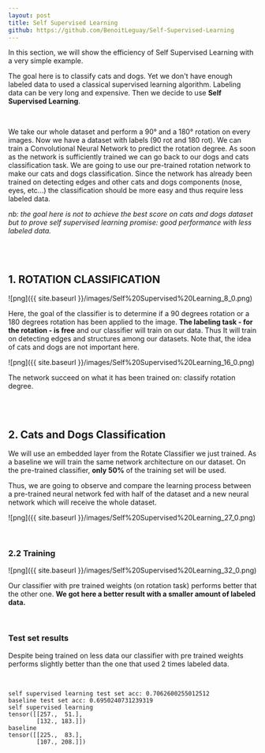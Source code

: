 ```yaml
---
layout: post
title: Self Supervised Learning
github: https://github.com/BenoitLeguay/Self-Supervised-Learning
---
```


In this section, we will show the efficiency of Self Supervised Learning with a very simple example.

The goal here is to classify cats and dogs. Yet we don't have enough labeled data to used a classical supervised learning algorithm. Labeling data can be very long and expensive. 
Then we decide to use **Self Supervised Learning**.

<br/>

We take our whole dataset and perform a 90° and a 180° rotation on every images. Now we have a dataset with labels (90 rot and 180 rot). We can train a Convolutional Neural Network to predict the rotation degree. 
As soon as the network is sufficiently trained we can go back to our dogs and cats classification task.
We are going to use our pre-trained rotation network to make our cats and dogs classification. Since the network has already been trained on detecting edges and other cats and dogs components (nose, eyes, etc...) the classification should be more easy and thus require less labeled data.

*nb: the goal here is not to achieve the best score on cats and dogs dataset but to prove self supervised learning promise: good performance with less labeled data.*

<br/><br/>

## 1. ROTATION CLASSIFICATION


![png]({{ site.baseurl }}/images/Self%20Supervised%20Learning_8_0.png)


Here, the goal of the classifier is to determine if a 90 degrees rotation or a 180 degrees rotation has been applied to the image. **The labeling task - for the rotation - is free** and our classifier will train on our data. Thus It will train on detecting edges and structures among our datasets. Note that, the idea of cats and dogs are not important here.

![png]({{ site.baseurl }}/images/Self%20Supervised%20Learning_16_0.png)

The network succeed on what it has been trained on: classify rotation degree. 

<br/><br/>


## 2. Cats and Dogs Classification

We will use an embedded layer from the Rotate Classifier we just trained. As a baseline we will train the same network architecture on our dataset. On the pre-trained classifier, **only 50%** of the training set will be used. 

Thus, we are going to observe and compare the learning process between a pre-trained neural network fed with half of the dataset and a new neural network which will receive the whole dataset. 

![png]({{ site.baseurl }}/images/Self%20Supervised%20Learning_27_0.png)

<br/>


### 2.2 Training


![png]({{ site.baseurl }}/images/Self%20Supervised%20Learning_32_0.png)

Our classifier with pre trained weights (on rotation task) performs better that the other one. **We got here a better result with a smaller amount of labeled data.** 

<br/>

### Test set results

Despite being trained on less data our classifier with pre trained weights performs slightly better than the one that used 2 times labeled data.

<br/>

    self supervised learning test set acc: 0.7062600255012512
    baseline test set acc: 0.6950240731239319
    self supervised learning
    tensor([[257.,  51.],
            [132., 183.]])
    baseline
    tensor([[225.,  83.],
            [107., 208.]])